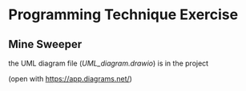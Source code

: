 # Programming Technique Exercise


## Mine Sweeper

the UML diagram file (*UML_diagram.drawio*) is in the project 

(open with https://app.diagrams.net/)
